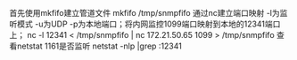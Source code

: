 首先使用mkfifo建立管道文件
mkfifo /tmp/snmpfifo
通过nc建立端口映射 -l为监听模式 -u为UDP -p为本地端口；将内网监控1099端口映射到本地的12341端口上；
nc -l 12341 < /tmp/snmpfifo | nc 172.21.50.65 1099 > /tmp/snmpfifo
查看netstat 1161是否监听
netstat -nlp |grep :12341
